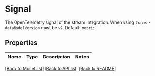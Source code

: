 # Signal

The OpenTelemetry signal of the stream integration. When using `trace`:   - `dataModelVersion` must be `v2`.  Default: `metric`

## Properties

Name | Type | Description | Notes
------------ | ------------- | ------------- | -------------

[[Back to Model list]](../README.md#documentation-for-models) [[Back to API list]](../README.md#documentation-for-api-endpoints) [[Back to README]](../README.md)


